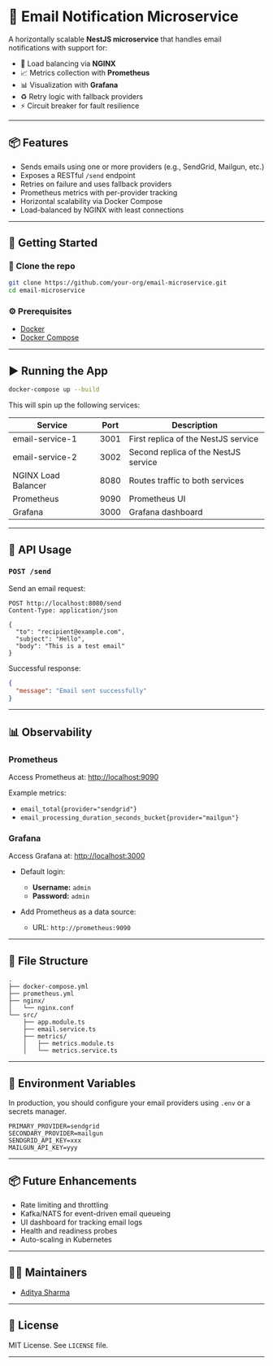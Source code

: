 # 📧 Email Notification Microservice

A horizontally scalable **NestJS microservice** that handles email notifications with support for:

- 🔁 Load balancing via **NGINX**
- 📈 Metrics collection with **Prometheus**
- 📊 Visualization with **Grafana**
- ♻️ Retry logic with fallback providers
- ⚡ Circuit breaker for fault resilience

---

## 📦 Features

- Sends emails using one or more providers (e.g., SendGrid, Mailgun, etc.)
- Exposes a RESTful `/send` endpoint
- Retries on failure and uses fallback providers
- Prometheus metrics with per-provider tracking
- Horizontal scalability via Docker Compose
- Load-balanced by NGINX with least connections

---

## 🚀 Getting Started

### 📁 Clone the repo

```bash
git clone https://github.com/your-org/email-microservice.git
cd email-microservice
```

### ⚙️ Prerequisites

- [Docker](https://www.docker.com/)
- [Docker Compose](https://docs.docker.com/compose/)

---

## ▶️ Running the App

```bash
docker-compose up --build
```

This will spin up the following services:

| Service             | Port | Description                          |
| ------------------- | ---- | ------------------------------------ |
| email-service-1     | 3001 | First replica of the NestJS service  |
| email-service-2     | 3002 | Second replica of the NestJS service |
| NGINX Load Balancer | 8080 | Routes traffic to both services      |
| Prometheus          | 9090 | Prometheus UI                        |
| Grafana             | 3000 | Grafana dashboard                    |

---

## 🧪 API Usage

### `POST /send`

Send an email request:

```http
POST http://localhost:8080/send
Content-Type: application/json

{
  "to": "recipient@example.com",
  "subject": "Hello",
  "body": "This is a test email"
}
```

Successful response:

```json
{
  "message": "Email sent successfully"
}
```

---

## 📊 Observability

### Prometheus

Access Prometheus at: [http://localhost:9090](http://localhost:9090)

Example metrics:

- `email_total{provider="sendgrid"}`
- `email_processing_duration_seconds_bucket{provider="mailgun"}`

### Grafana

Access Grafana at: [http://localhost:3000](http://localhost:3000)

- Default login:
  - **Username:** `admin`
  - **Password:** `admin`

- Add Prometheus as a data source:
  - URL: `http://prometheus:9090`

---

## 📁 File Structure

```
.
├── docker-compose.yml
├── prometheus.yml
├── nginx/
│   └── nginx.conf
└── src/
    ├── app.module.ts
    ├── email.service.ts
    ├── metrics/
    │   ├── metrics.module.ts
    │   └── metrics.service.ts
```

---

## 🧰 Environment Variables

In production, you should configure your email providers using `.env` or a secrets manager.

```env
PRIMARY_PROVIDER=sendgrid
SECONDARY_PROVIDER=mailgun
SENDGRID_API_KEY=xxx
MAILGUN_API_KEY=yyy
```

---

## 📦 Future Enhancements

- Rate limiting and throttling
- Kafka/NATS for event-driven email queueing
- UI dashboard for tracking email logs
- Health and readiness probes
- Auto-scaling in Kubernetes

---

## 🧑‍💻 Maintainers

- [Aditya Sharma](https://github.com/adityasharma55t)

---

## 📄 License

MIT License. See `LICENSE` file.

---
